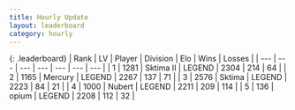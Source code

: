 ```yaml
---
title: Hourly Update
layout: leaderboard
category: hourly
---
```


{: .leaderboard}
| Rank | LV | Player | Division | Elo | Wins | Losses |
| --- | --- | --- | --- | --- | --- | --- |
| <span data-change="0">1</span> | 1281 | <span title="ID: 402846">Sktima II</span> | LEGEND | <span data-change="0">2304</span> | <span data-change="0">214</span> | <span data-change="0">64</span> |
| <span data-change="0">2</span> | 1165 | <span title="ID: 692745">Mercury</span> | LEGEND | <span data-change="0">2267</span> | <span data-change="0">137</span> | <span data-change="0">71</span> |
| <span data-change="0">3</span> | 2576 | <span title="ID: 353063">Sktima</span> | LEGEND | <span data-change="0">2223</span> | <span data-change="0">84</span> | <span data-change="0">21</span> |
| <span data-change="0">4</span> | 1000 | <span title="ID: 426165">Nubert</span> | LEGEND | <span data-change="0">2211</span> | <span data-change="0">209</span> | <span data-change="0">114</span> |
| <span data-change="0">5</span> | 136 | <span title="ID: 750033">opium</span> | LEGEND | <span data-change="0">2208</span> | <span data-change="0">112</span> | <span data-change="0">32</span> |